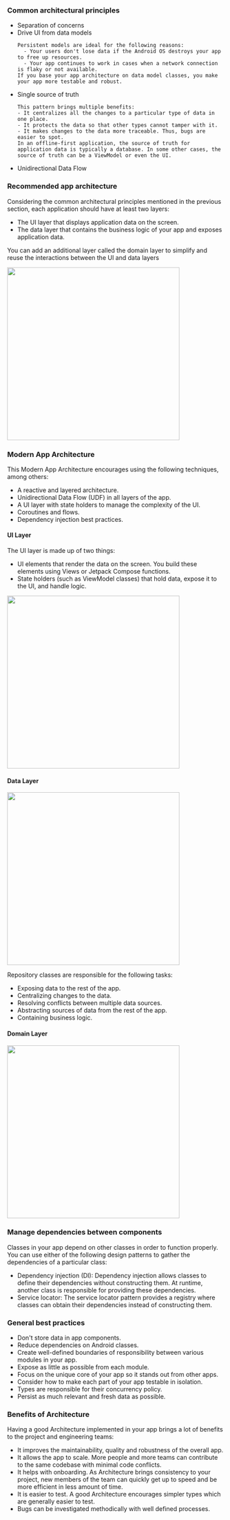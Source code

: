 ### Common architectural principles
- Separation of concerns
- Drive UI from data models
  ```
  Persistent models are ideal for the following reasons:
    - Your users don't lose data if the Android OS destroys your app to free up resources.
    - Your app continues to work in cases when a network connection is flaky or not available. 
  If you base your app architecture on data model classes, you make your app more testable and robust.
  ```
- Single source of truth
    ```
  This pattern brings multiple benefits:
    - It centralizes all the changes to a particular type of data in one place.
    - It protects the data so that other types cannot tamper with it.
    - It makes changes to the data more traceable. Thus, bugs are easier to spot.
    In an offline-first application, the source of truth for application data is typically a database. In some other cases, the source of truth can be a ViewModel or even the UI.
  ```
- Unidirectional Data Flow

### Recommended app architecture
Considering the common architectural principles mentioned in the previous section, each application should have at least two layers:

- The UI layer that displays application data on the screen.
- The data layer that contains the business logic of your app and exposes application data.

You can add an additional layer called the domain layer to simplify and reuse the interactions between the UI and data layers

<img src="https://developer.android.com/static/topic/libraries/architecture/images/mad-arch-overview.png" width="400">

### Modern App Architecture

This Modern App Architecture encourages using the following techniques, among others:

- A reactive and layered architecture.
- Unidirectional Data Flow (UDF) in all layers of the app.
- A UI layer with state holders to manage the complexity of the UI.
- Coroutines and flows.
- Dependency injection best practices.

#### UI Layer
The UI layer is made up of two things:

- UI elements that render the data on the screen. You build these elements using Views or Jetpack Compose functions.
- State holders (such as ViewModel classes) that hold data, expose it to the UI, and handle logic.

<img src="https://developer.android.com/static/topic/libraries/architecture/images/mad-arch-overview-ui.png" width="400">

#### Data Layer

<img src="https://developer.android.com/static/topic/libraries/architecture/images/mad-arch-overview-data.png" width="400">

Repository classes are responsible for the following tasks:

- Exposing data to the rest of the app.
- Centralizing changes to the data.
- Resolving conflicts between multiple data sources.
- Abstracting sources of data from the rest of the app.
- Containing business logic.

#### Domain Layer

<img src="https://developer.android.com/static/topic/libraries/architecture/images/mad-arch-overview-domain.png" width="400">

### Manage dependencies between components

Classes in your app depend on other classes in order to function properly. You can use either of the following design patterns to gather the dependencies of a particular class:

- Dependency injection (DI): Dependency injection allows classes to define their dependencies without constructing them. At runtime, another class is responsible for providing these dependencies.
- Service locator: The service locator pattern provides a registry where classes can obtain their dependencies instead of constructing them.

### General best practices

- Don't store data in app components.
- Reduce dependencies on Android classes.
- Create well-defined boundaries of responsibility between various modules in your app.
- Expose as little as possible from each module.
- Focus on the unique core of your app so it stands out from other apps.
- Consider how to make each part of your app testable in isolation.
- Types are responsible for their concurrency policy.
- Persist as much relevant and fresh data as possible.

### Benefits of Architecture

Having a good Architecture implemented in your app brings a lot of benefits to the project and engineering teams:

- It improves the maintainability, quality and robustness of the overall app.
- It allows the app to scale. More people and more teams can contribute to the same codebase with minimal code conflicts.
- It helps with onboarding. As Architecture brings consistency to your project, new members of the team can quickly get up to speed and be more efficient in less amount of time.
- It is easier to test. A good Architecture encourages simpler types which are generally easier to test.
- Bugs can be investigated methodically with well defined processes.
